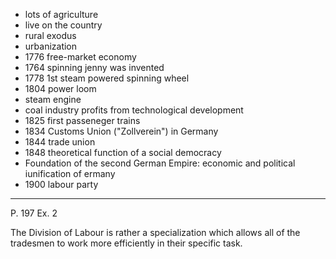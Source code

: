 - lots of agriculture
- live on the country
- rural exodus
- urbanization
- 1776 free-market economy
- 1764 spinning jenny was invented
- 1778 1st steam powered spinning wheel
- 1804 power loom
- steam engine
- coal industry profits from technological development
- 1825 first passeneger trains
- 1834 Customs Union ("Zollverein") in Germany
- 1844 trade union
- 1848 theoretical function of a social democracy
- Foundation of the second German Empire: economic and political iunification of ermany
- 1900 labour party

---

P. 197 Ex. 2

The Division of Labour is rather a specialization which allows all of the tradesmen to work more efficiently in their specific task.